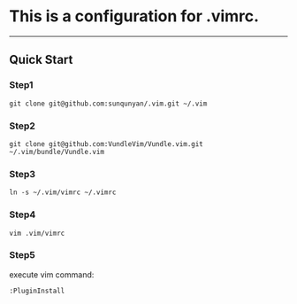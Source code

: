 This is a configuration for .vimrc.        
==
----
## Quick Start

### Step1
```
git clone git@github.com:sunqunyan/.vim.git ~/.vim
```

### Step2
```
git clone git@github.com:VundleVim/Vundle.vim.git ~/.vim/bundle/Vundle.vim
```

### Step3
```
ln -s ~/.vim/vimrc ~/.vimrc
```

### Step4
```
vim .vim/vimrc
```

### Step5
execute vim command:  
```
:PluginInstall
```
